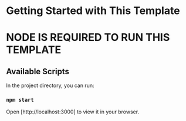# Getting Started with This Template

# NODE IS REQUIRED TO RUN THIS TEMPLATE

## Available Scripts

In the project directory, you can run:

### `npm start`

Open [http://localhost:3000] to view it in your browser.
